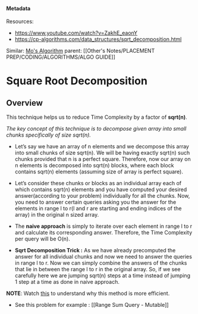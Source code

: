 #### Metadata
Resources:
- https://www.youtube.com/watch?v=ZakhE_eaonY
- https://cp-algorithms.com/data_structures/sqrt_decomposition.html

Similar: [Mo's Algorithm](https://www.geeksforgeeks.org/mos-algorithm-query-square-root-decomposition-set-1-introduction/?ref=rp)
parent: [[Other's Notes/PLACEMENT PREP/CODING/ALGORITHMS/ALGO GUIDE]]
# Square Root Decomposition


## Overview

This technique helps us to reduce Time Complexity by a factor of **sqrt(n)**.   

_The key concept of this technique is to decompose given array into small chunks specifically of size sqrt(n)._  

- Let’s say we have an array of n elements and we decompose this array into small chunks of size sqrt(n). We will be having exactly sqrt(n) such chunks provided that n is a perfect square. Therefore, now our array on n elements is decomposed into sqrt(n) blocks, where each block contains sqrt(n) elements (assuming size of array is perfect square).  

- Let’s consider these chunks or blocks as an individual array each of which contains sqrt(n) elements and you have computed your desired answer(according to your problem) individually for all the chunks. Now, you need to answer certain queries asking you the answer for the elements in range l to r(l and r are starting and ending indices of the array) in the original n sized array.  

- The **naive approach** is simply to iterate over each element in range l to r and calculate its corresponding answer. Therefore, the Time Complexity per query will be O(n).  

- **Sqrt Decomposition Trick :** As we have already precomputed the answer for all individual chunks and now we need to answer the queries in range l to r. Now we can simply combine the answers of the chunks that lie in between the range l to r in the original array. So, if we see carefully here we are jumping sqrt(n) steps at a time instead of jumping 1 step at a time as done in naive approach. 


**NOTE**: Watch [this](https://www.youtube.com/watch?v=ZakhE_eaonY) to understand why this method is more efficient.

- See this problem for example : [[Range Sum Query - Mutable]]